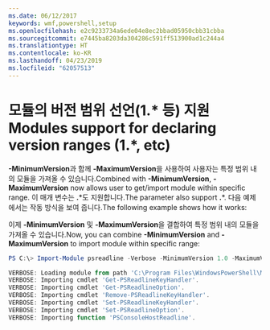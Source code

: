 ```yaml
---
ms.date: 06/12/2017
keywords: wmf,powershell,setup
ms.openlocfilehash: e2c9233734a6ede04e8ec2bbad05950cbb31cbba
ms.sourcegitcommit: e7445ba8203da304286c591ff513900ad1c244a4
ms.translationtype: HT
ms.contentlocale: ko-KR
ms.lasthandoff: 04/23/2019
ms.locfileid: "62057513"
---
```

# <a name="modules-support-for-declaring-version-ranges-1-etc"></a><span data-ttu-id="41a7f-102">모듈의 버전 범위 선언(1.\* 등) 지원</span><span class="sxs-lookup"><span data-stu-id="41a7f-102">Modules support for declaring version ranges (1.\*, etc)</span></span>
<span data-ttu-id="41a7f-103">**-MinimumVersion**과 함께 **-MaximumVersion**을 사용하여 사용자는 특정 범위 내의 모듈을 가져올 수 있습니다.</span><span class="sxs-lookup"><span data-stu-id="41a7f-103">Combined with **-MinimumVersion**, **-MaximumVersion** now allows user to get/import module within specific range.</span></span> <span data-ttu-id="41a7f-104">이 매개 변수는 **.**\*도 지원합니다.</span><span class="sxs-lookup"><span data-stu-id="41a7f-104">The parameter also support **.**\*.</span></span> <span data-ttu-id="41a7f-105">다음 예제에서는 작동 방식을 보여 줍니다.</span><span class="sxs-lookup"><span data-stu-id="41a7f-105">The following example shows how it works:</span></span>

<span data-ttu-id="41a7f-106">이제 **-MinimumVersion** 및 **-MaximumVersion**을 결합하여 특정 범위 내의 모듈을 가져올 수 있습니다.</span><span class="sxs-lookup"><span data-stu-id="41a7f-106">Now, you can combine **-MinimumVersion** and **-MaximumVersion** to import module within specific range:</span></span>

```powershell
PS C:\> Import-Module psreadline -Verbose -MinimumVersion 1.0 -MaximumVersion 1.2.*

VERBOSE: Loading module from path 'C:\Program Files\WindowsPowerShell\Modules\psreadline\1.1\psreadline.psd1'.
VERBOSE: Importing cmdlet 'Get-PSReadlineKeyHandler'.
VERBOSE: Importing cmdlet 'Get-PSReadlineOption'.
VERBOSE: Importing cmdlet 'Remove-PSReadlineKeyHandler'.
VERBOSE: Importing cmdlet 'Set-PSReadlineKeyHandler'.
VERBOSE: Importing cmdlet 'Set-PSReadlineOption'.
VERBOSE: Importing function 'PSConsoleHostReadline'.
```
